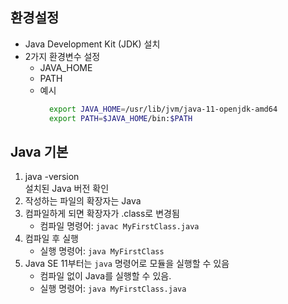 ## 환경설정

- Java Development Kit (JDK) 설치
- 2가지 환경변수 설정
  - JAVA_HOME
  - PATH
  - 예시
    ```bash
      export JAVA_HOME=/usr/lib/jvm/java-11-openjdk-amd64
      export PATH=$JAVA_HOME/bin:$PATH
    ```

## Java 기본

1. java -version  
   설치된 Java 버전 확인
2. 작성하는 파일의 확장자는 Java
3. 컴파일하게 되면 확장자가 .class로 변경됨
   - 컴파일 명령어: `javac MyFirstClass.java`
4. 컴파일 후 실행
   - 실행 명령어: `java MyFirstClass`
5. Java SE 11부터는 `java` 명령어로 모듈을 실행할 수 있음
   - 컴파일 없이 Java를 실행할 수 있음.
   - 실행 명령어: `java MyFirstClass.java`
